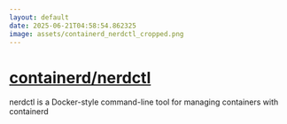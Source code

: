 ```yaml
---
layout: default
date: 2025-06-21T04:58:54.862325
image: assets/containerd_nerdctl_cropped.png
---
```


# [containerd/nerdctl](https://github.com/containerd/nerdctl)

nerdctl is a Docker-style command-line tool for managing containers with containerd
